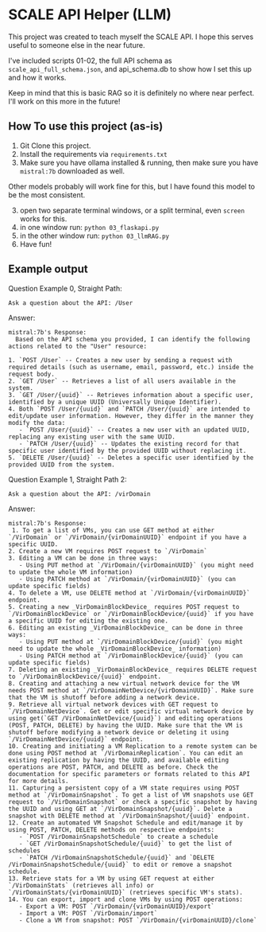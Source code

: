 # SCALE API Helper (LLM)

This project was created to teach myself the SCALE API.
I hope this serves useful to someone else in the near future.

I've included scripts 01-02, the full API schema as `scale_api_full_schema.json`, and api_schema.db to show how I set this up and how it works.

Keep in mind that this is basic RAG so it is definitely no where near perfect. I'll work on this more in the future!

## How To use this project (as-is)
1. Git Clone this project.
2. Install the requirements via `requirements.txt`
3. Make sure you have ollama installed & running, then make sure you have `mistral:7b` downloaded as well. 

  Other models probably will work fine for this, but I have found this model to be the most consistent.

3. open two separate terminal windows, or a split terminal, even `screen` works for this.
4. in one window run: `python 03_flaskapi.py`
5. in the other window run: `python 03_llmRAG.py`
6. Have fun!


## Example output
Question Example 0, Straight Path: 
``` 
Ask a question about the API: /User
```
Answer:
```
mistral:7b's Response:
  Based on the API schema you provided, I can identify the following actions related to the "User" resource:

1. `POST /User` -- Creates a new user by sending a request with required details (such as username, email, password, etc.) inside the request body.
2. `GET /User` -- Retrieves a list of all users available in the system.
3. `GET /User/{uuid}` -- Retrieves information about a specific user, identified by a unique UUID (Universally Unique Identifier).
4. Both `POST /User/{uuid}` and `PATCH /User/{uuid}` are intended to edit/update user information. However, they differ in the manner they modify the data:
   - `POST /User/{uuid}` -- Creates a new user with an updated UUID, replacing any existing user with the same UUID.
   - `PATCH /User/{uuid}` -- Updates the existing record for that specific user identified by the provided UUID without replacing it.
5. `DELETE /User/{uuid}` -- Deletes a specific user identified by the provided UUID from the system.
```

Question Example 1, Straight Path 2:
```
Ask a question about the API: /virDomain
```
Answer:
```
mistral:7b's Response:
 1. To get a list of VMs, you can use GET method at either `/VirDomain` or `/VirDomain/{virDomainUUID}` endpoint if you have a specific UUID.
2. Create a new VM requires POST request to `/VirDomain`
3. Editing a VM can be done in three ways:
   - Using PUT method at `/VirDomain/{virDomainUUID}` (you might need to update the whole VM information)
   - Using PATCH method at `/VirDomain/{virDomainUUID}` (you can update specific fields)
4. To delete a VM, use DELETE method at `/VirDomain/{virDomainUUID}` endpoint.
5. Creating a new _VirDomainBlockDevice_ requires POST request to `/VirDomainBlockDevice` or `/VirDomainBlockDevice/{uuid}` if you have a specific UUID for editing the existing one.
6. Editing an existing _VirDomainBlockDevice_ can be done in three ways:
   - Using PUT method at `/VirDomainBlockDevice/{uuid}` (you might need to update the whole _VirDomainBlockDevice_ information)
   - Using PATCH method at `/VirDomainBlockDevice/{uuid}` (you can update specific fields)
7. Deleting an existing _VirDomainBlockDevice_ requires DELETE request to `/VirDomainBlockDevice/{uuid}` endpoint.
8. Creating and attaching a new virtual network device for the VM needs POST method at `/VirDomainNetDevice/{virDomainUUID}`. Make sure that the VM is shutoff before adding a network device.
9. Retrieve all virtual network devices with GET request to `/VirDomainNetDevice`. Get or edit specific virtual network device by using get(`GET /VirDomainNetDevice/{uuid}`) and editing operations (POST, PATCH, DELETE) by having the UUID. Make sure that the VM is shutoff before modifying a network device or deleting it using `/VirDomainNetDevice/{uuid}` endpoint.
10. Creating and initiating a VM Replication to a remote system can be done using POST method at `/VirDomainReplication`. You can edit an existing replication by having the UUID, and available editing operations are POST, PATCH, and DELETE as before. Check the documentation for specific parameters or formats related to this API for more details.
11. Capturing a persistent copy of a VM state requires using POST method at `/VirDomainSnapshot`. To get a list of VM snapshots use GET request to `/VirDomainSnapshot` or check a specific snapshot by having the UUID and using GET at `/VirDomainSnapshot/{uuid}`. Delete a snapshot with DELETE method at `/VirDomainSnapshot/{uuid}` endpoint.
12. Create an automated VM Snapshot Schedule and edit/manage it by using POST, PATCH, DELETE methods on respective endpoints:
   - `POST /VirDomainSnapshotSchedule` to create a schedule
   - `GET /VirDomainSnapshotSchedule/{uuid}` to get the list of schedules
   - `PATCH /VirDomainSnapshotSchedule/{uuid}` and `DELETE /VirDomainSnapshotSchedule/{uuid}` to edit or remove a snapshot schedule.
13. Retrieve stats for a VM by using GET request at either `/VirDomainStats` (retrieves all info) or `/VirDomainStats/{virDomainUUID}` (retrieves specific VM's stats).
14. You can export, import and clone VMs by using POST operations:
   - Export a VM: POST `/VirDomain/{virDomainUUID}/export`
   - Import a VM: POST `/VirDomain/import`
   - Clone a VM from snapshot: POST `/VirDomain/{virDomainUUID}/clone`
```
